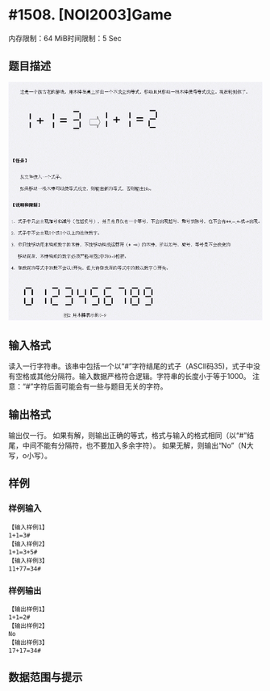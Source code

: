 # #1508. [NOI2003]Game

内存限制：64 MiB时间限制：5 Sec

## 题目描述

![](images/1508.jpg)

## 输入格式

读入一行字符串。该串中包括一个以“#”字符结尾的式子（ASCII码35)，式子中没有空格或其他分隔符。输入数据严格符合逻辑。字符串的长度小于等于1000。
注意：“#”字符后面可能会有一些与题目无关的字符。

## 输出格式

输出仅一行。
如果有解，则输出正确的等式，格式与输入的格式相同（以“#”结尾，中间不能有分隔符，也不要加入多余字符）。
如果无解，则输出“No”（N大写，o小写）。

## 样例

### 样例输入

    
    【输入样例1】
    1+1=3#
    【输入样例2】
    1+1=3+5#
    【输入样例3】
    11+77=34#
    
    

### 样例输出

    
    【输出样例1】
    1+1=2#
    【输出样例2】
    No
    【输出样例3】
    17+17=34#
    
    

## 数据范围与提示
